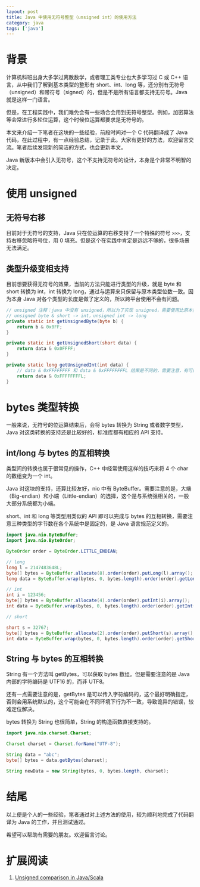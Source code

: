 ```yaml
---
layout: post
title: Java 中使用无符号整型（unsigned int）的使用方法
category: java
tags: ['java']
---
```


# 背景

计算机科班出身大多学过离散数学，或者理工类专业也大多学习过 C 或 C++ 语言，从中我们了解到基本类型的整形有 short、int、long 等，还分别有无符号（unsigned）和带符号（signed）的，但是不是所有语言都支持无符号。Java 就是这样一门语言。

但是，在工程实践中，我们难免会有一些场合会用到无符号整型。例如，加密算法等会常进行多轮位运算，这个时候位运算都要求是无符号的。

本文来介绍一下笔者在这块的一些经验，前段时间对一个 C 代码翻译成了 Java 代码，在此过程中，有一点经验总结，记录于此。大家有更好的方法，欢迎留言交流。笔者后续发现新的简洁的方式，也会更新本文。

Java 新版本中会引入无符号，这个不支持无符号的设计，本身是个非常不明智的决定。

# 使用 unsigned

## 无符号右移

目前对于无符号的支持，Java 只在位运算的右移支持了一个特殊的符号 `>>>`，支持右移忽略符号位，用 0 填充。但是这个在实践中肯定是远远不够的，很多场景无法满足。

## 类型升级变相支持

目前想要获得无符号的效果，当前的方法只能进行类型的升级，就是 byte 和 short 转换为 int，int 转换为 long，通过与运算来只保留与原本类型位数一致。因为本身 Java 对各个类型的长度是做了定义的，所以跨平台使用不会有问题。

```java
// unsigned 注释：java 中没有 unsigned，所以为了实现 unsigned，需要使用比原本类型更大的类型，通过位运算获取其 unsigned 的值
// unsigned byte & short -> int，unsigned int -> long
private static int getUnsignedByte(byte b) {
    return b & 0x0FF;
}

private static int getUnsignedShort(short data) {
    return data & 0x0FFFF;
}

private static long getUnsignedInt(int data) {
    // data & 0xFFFFFFFF 和 data & 0xFFFFFFFFL 结果是不同的，需要注意，有可能与 JDK 版本有关
    return data & 0xFFFFFFFFL;
}
```

# bytes 类型转换

一般来说，无符号的位运算结束后，会将 bytes 转换为 String 或者数字类型，Java 对这类转换的支持还是比较好的，标准库都有相应的 API 支持。

## int/long 与 bytes 的互相转换

类型间的转换也属于很常见的操作，C++ 中经常使用这样的技巧来将 4 个 char 的数组变为一个 int。

Java 对这块的支持，还算比较友好，nio 中有 ByteBuffer。需要注意的是，大端（Big-endian）和小端（Little-endian）的选择，这个是与系统强相关的，一般大部分系统都为小端。

short、int 和 long 等类型用类似的 API 即可以完成与 bytes 的互相转换，需要注意三种类型的字节数在各个系统中是固定的，是 Java 语言规范定义的。

```java
import java.nio.ByteBuffer;
import java.nio.ByteOrder;

ByteOrder order = ByteOrder.LITTLE_ENDIAN;

// long
long l = 2147483648L;
byte[] bytes = ByteBuffer.allocate(8).order(order).putLong(l).array();
long data = ByteBuffer.wrap(bytes, 0, bytes.length).order(order).getLong();

// int
int i = 123456;
byte[] bytes = ByteBuffer.allocate(4).order(order).putInt(i).array();
int data = ByteBuffer.wrap(bytes, 0, bytes.length).order(order).getInt();

// short

short s = 32767;
byte[] bytes = ByteBuffer.allocate(2).order(order).putShort(s).array();
int data = ByteBuffer.wrap(bytes, 0, bytes.length).order(order).getShort();
```

## String 与 bytes 的互相转换

String 有一个方法叫 getBytes，可以获取 bytes 数组。但是需要注意的是 Java 内部的字符编码是 UTF16 的，而非 UTF8。

还有一点需要注意的是，getBytes 是可以传入字符编码的，这个最好明确指定，否则会用系统默认的，这个可能会在不同环境下行为不一致，导致诡异的错误，较难定位解决。

bytes 转换为 String 也很简单，String 的构造函数直接支持的。

```java
import java.nio.charset.Charset;

Charset charset = Charset.forName("UTF-8");

String data = "abc";
byte[] bytes = data.getBytes(charset);

String newData = new String(bytes, 0, bytes.length, charset);
```

# 结尾

以上便是个人的一些经验，笔者通过对上述方法的使用，较为顺利地完成了代码翻译为 Java 的工作，并且测试通过。

希望可以帮助有需要的朋友。欢迎留言讨论。

# 扩展阅读

1. [Unsigned comparison in Java/Scala](https://www.drmaciver.com/2008/08/unsigned-comparison-in-javascala/)
